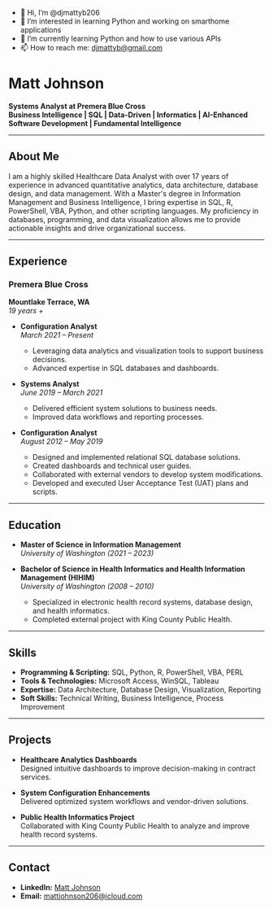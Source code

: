 - 👋 Hi, I’m @djmattyb206
- 👀 I’m interested in learning Python and working on smarthome applications
- 🌱 I’m currently learning Python and how to use various APIs
- 📫 How to reach me: djmattyb@gmail.com

# Matt Johnson

**Systems Analyst at Premera Blue Cross**  
**Business Intelligence | SQL | Data-Driven | Informatics | AI-Enhanced Software Development | Fundamental Intelligence**

---

## About Me

I am a highly skilled Healthcare Data Analyst with over 17 years of experience in advanced quantitative analytics, data architecture, database design, and data management. With a Master's degree in Information Management and Business Intelligence, I bring expertise in SQL, R, PowerShell, VBA, Python, and other scripting languages. My proficiency in databases, programming, and data visualization allows me to provide actionable insights and drive organizational success.

---

## Experience

### **Premera Blue Cross**  
**Mountlake Terrace, WA**  
*19 years +*

- **Configuration Analyst**  
  *March 2021 – Present*  
  - Leveraging data analytics and visualization tools to support business decisions.
  - Advanced expertise in SQL databases and dashboards.

- **Systems Analyst**  
  *June 2019 – March 2021*  
  - Delivered efficient system solutions to business needs.
  - Improved data workflows and reporting processes.

- **Configuration Analyst**  
  *August 2012 – May 2019*  
  - Designed and implemented relational SQL database solutions.
  - Created dashboards and technical user guides.
  - Collaborated with external vendors to develop system modifications.
  - Developed and executed User Acceptance Test (UAT) plans and scripts.

---

## Education

- **Master of Science in Information Management**  
  *University of Washington (2021 – 2023)*  

- **Bachelor of Science in Health Informatics and Health Information Management (HIHIM)**  
  *University of Washington (2008 – 2010)*  
  - Specialized in electronic health record systems, database design, and health informatics.  
  - Completed external project with King County Public Health.

---

## Skills

- **Programming & Scripting:** SQL, Python, R, PowerShell, VBA, PERL  
- **Tools & Technologies:** Microsoft Access, WinSQL, Tableau  
- **Expertise:** Data Architecture, Database Design, Visualization, Reporting  
- **Soft Skills:** Technical Writing, Business Intelligence, Process Improvement

---

## Projects

- **Healthcare Analytics Dashboards**  
  Designed intuitive dashboards to improve decision-making in contract services.

- **System Configuration Enhancements**  
  Delivered optimized system workflows and vendor-driven solutions.

- **Public Health Informatics Project**  
  Collaborated with King County Public Health to analyze and improve health record systems.

---

## Contact

- **LinkedIn:** [Matt Johnson](https://www.linkedin.com/in/mattjohnson206/)  
- **Email:** [mattjohnson206@icloud.com](mailto:mattjohnson206@icloud.com)


<!---
djmattyb206/djmattyb206 is a ✨ special ✨ repository because its `README.md` (this file) appears on your GitHub profile.
You can click the Preview link to take a look at your changes.
--->
